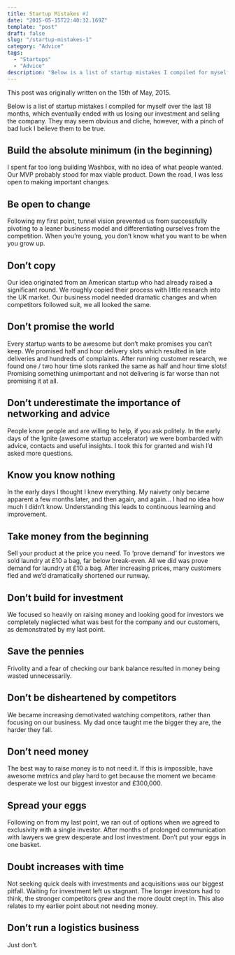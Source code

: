```yaml
---
title: Startup Mistakes #1
date: "2015-05-15T22:40:32.169Z"
template: "post"
draft: false
slug: "/startup-mistakes-1"
category: "Advice"
tags:
  - "Startups"
  - "Advice"
description: "Below is a list of startup mistakes I compiled for myself over the last 18 months, which eventually ended with us losing our investment and selling the company. They may seem obvious and cliche, however, with a pinch of bad luck I believe them to be true."
---
```


This post was originally written on the 15th of May, 2015.

Below is a list of startup mistakes I compiled for myself over the last 18 months, which eventually ended with us losing our investment and selling the company. They may seem obvious and cliche, however, with a pinch of bad luck I believe them to be true.

## Build the absolute minimum (in the beginning)

I spent far too long building Washbox, with no idea of what people wanted. Our MVP probably stood for max viable product. Down the road, I was less open to making important changes.

## Be open to change

Following my first point, tunnel vision prevented us from successfully pivoting to a leaner business model and differentiating ourselves from the competition. When you’re young, you don’t know what you want to be when you grow up.

## Don’t copy

Our idea originated from an American startup who had already raised a significant round. We roughly copied their process with little research into the UK market. Our business model needed dramatic changes and when competitors followed suit, we all looked the same.

## Don’t promise the world

Every startup wants to be awesome but don’t make promises you can’t keep. We promised half and hour delivery slots which resulted in late deliveries and hundreds of complaints. After running customer research, we found one / two hour time slots ranked the same as half and hour time slots! Promising something unimportant and not delivering is far worse than not promising it at all.

## Don’t underestimate the importance of networking and advice

People know people and are willing to help, if you ask politely. In the early days of the Ignite (awesome startup accelerator) we were bombarded with advice, contacts and useful insights. I took this for granted and wish I’d asked more questions.

## Know you know nothing

In the early days I thought I knew everything. My naivety only became apparent a few months later, and then again, and again… I had no idea how much I didn’t know. Understanding this leads to continuous learning and improvement.

## Take money from the beginning

Sell your product at the price you need. To ‘prove demand’ for investors we sold laundry at £10 a bag, far below break-even. All we did was prove demand for laundry at £10 a bag. After increasing prices, many customers fled and we’d dramatically shortened our runway.

## Don’t build for investment

We focused so heavily on raising money and looking good for investors we completely neglected what was best for the company and our customers, as demonstrated by my last point.

## Save the pennies

Frivolity and a fear of checking our bank balance resulted in money being wasted unnecessarily.

## Don’t be disheartened by competitors

We became increasing demotivated watching competitors, rather than focusing on our business. My dad once taught me the bigger they are, the harder they fall.

## Don’t need money

The best way to raise money is to not need it. If this is impossible, have awesome metrics and play hard to get because the moment we became desperate we lost our biggest investor and £300,000.

## Spread your eggs

Following on from my last point, we ran out of options when we agreed to exclusivity with a single investor. After months of prolonged communication with lawyers we grew desperate and lost investment. Don’t put your eggs in one basket.

## Doubt increases with time

Not seeking quick deals with investments and acquisitions was our biggest pitfall. Waiting for investment left us stagnant. The longer investors had to think, the stronger competitors grew and the more doubt crept in. This also relates to my earlier point about not needing money.

## Don’t run a logistics business

Just don’t.
